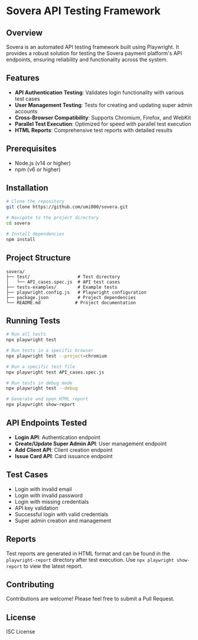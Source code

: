 # Sovera API Testing Framework

## Overview
Sovera is an automated API testing framework built using Playwright. It provides a robust solution for testing the Sovera payment platform's API endpoints, ensuring reliability and functionality across the system.

## Features
- **API Authentication Testing**: Validates login functionality with various test cases
- **User Management Testing**: Tests for creating and updating super admin accounts
- **Cross-Browser Compatibility**: Supports Chromium, Firefox, and WebKit
- **Parallel Test Execution**: Optimized for speed with parallel test execution
- **HTML Reports**: Comprehensive test reports with detailed results

## Prerequisites
- Node.js (v14 or higher)
- npm (v6 or higher)

## Installation

```bash
# Clone the repository
git clone https://github.com/umi000/sovera.git

# Navigate to the project directory
cd sovera

# Install dependencies
npm install
```

## Project Structure
```
sovera/
├── test/                  # Test directory
│   └── API_cases.spec.js  # API test cases
├── tests-examples/        # Example tests
├── playwright.config.js   # Playwright configuration
├── package.json           # Project dependencies
└── README.md             # Project documentation
```

## Running Tests

```bash
# Run all tests
npx playwright test

# Run tests in a specific browser
npx playwright test --project=chromium

# Run a specific test file
npx playwright test API_cases.spec.js

# Run tests in debug mode
npx playwright test --debug

# Generate and open HTML report
npx playwright show-report
```

## API Endpoints Tested
- **Login API**: Authentication endpoint
- **Create/Update Super Admin API**: User management endpoint
- **Add Client API**: Client creation endpoint
- **Issue Card API**: Card issuance endpoint

## Test Cases
- Login with invalid email
- Login with invalid password
- Login with missing credentials
- API key validation
- Successful login with valid credentials
- Super admin creation and management

## Reports
Test reports are generated in HTML format and can be found in the `playwright-report` directory after test execution. Use `npx playwright show-report` to view the latest report.

## Contributing
Contributions are welcome! Please feel free to submit a Pull Request.

## License
ISC License